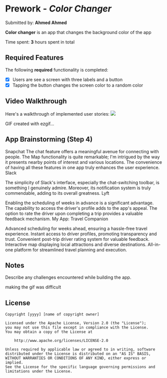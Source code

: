 # Prework - *Color Changer*

Submitted by: **Ahmed Ahmed**

**Color changer** is an app that changes the background color of the app

Time spent: **3** hours spent in total

## Required Features

The following **required** functionality is completed:

- [X] Users are see a screen with three labels and a button
- [X] Tapping the button changes the screen color to a random color
 
## Video Walkthrough

Here's a walkthrough of implemented user stories:
![](https://hackmd.io/_uploads/ByKmviYa2.gif)


<!-- Replace this with whatever GIF tool you used! -->
GIF created with ezgif...  
<!-- Recommended tools:
[Kap](https://getkap.co/) for macOS
[ScreenToGif](https://www.screentogif.com/) for Windows
[peek](https://github.com/phw/peek) for Linux. -->

## App Brainstorming (Step 4)
Snapchat
The chat feature offers a meaningful avenue for connecting with people.
The Map functionality is quite remarkable; I'm intrigued by the way it presents nearby points of interest and various locations.
The convenience of having all these features in one app truly enhances the user experience.
Slack

The simplicity of Slack's interface, especially the chat-switching toolbar, is something I genuinely admire.
Moreover, its notification system is truly commendable, adding to its overall greatness.
Lyft

Enabling the scheduling of weeks in advance is a significant advantage.
The capability to access the driver's profile adds to the app's appeal.
The option to rate the driver upon completing a trip provides a valuable feedback mechanism.
My App: Travel Companion

Advanced scheduling for weeks ahead, ensuring a hassle-free travel experience.
Instant access to driver profiles, promoting transparency and trust.
Convenient post-trip driver rating system for valuable feedback.
Interactive map displaying local attractions and diverse destinations.
All-in-one platform for streamlined travel planning and execution.
## Notes

Describe any challenges encountered while building the app. 

making the gif was difficult 

## License

    Copyright [yyyy] [name of copyright owner]

    Licensed under the Apache License, Version 2.0 (the "License");
    you may not use this file except in compliance with the License.
    You may obtain a copy of the License at

        http://www.apache.org/licenses/LICENSE-2.0

    Unless required by applicable law or agreed to in writing, software
    distributed under the License is distributed on an "AS IS" BASIS,
    WITHOUT WARRANTIES OR CONDITIONS OF ANY KIND, either express or implied.
    See the License for the specific language governing permissions and
    limitations under the License.

